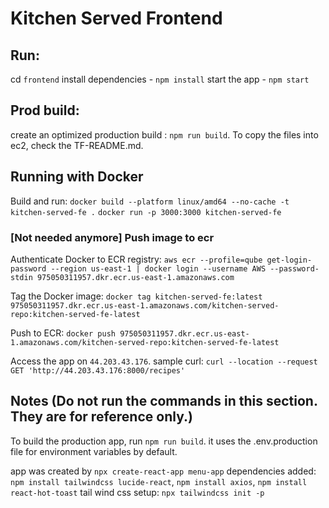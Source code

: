 # Kitchen Served Frontend

## Run: 
cd `frontend`
install dependencies - `npm install`
start the app - `npm start`

## Prod build:
create an optimized production build : `npm run build`. To copy the files into ec2, check the TF-README.md.


## Running with Docker
Build and run:
`docker build --platform linux/amd64 --no-cache -t kitchen-served-fe .`
`docker run -p 3000:3000 kitchen-served-fe`

### [Not needed anymore] Push image to ecr
Authenticate Docker to ECR registry:
`aws ecr --profile=qube get-login-password --region us-east-1 | docker login --username AWS --password-stdin 975050311957.dkr.ecr.us-east-1.amazonaws.com`

Tag the Docker image:
`docker tag kitchen-served-fe:latest 975050311957.dkr.ecr.us-east-1.amazonaws.com/kitchen-served-repo:kitchen-served-fe-latest`

Push to ECR:
`docker push 975050311957.dkr.ecr.us-east-1.amazonaws.com/kitchen-served-repo:kitchen-served-fe-latest`


Access the app on `44.203.43.176`. sample curl:
`curl --location --request GET 'http://44.203.43.176:8000/recipes'`


## Notes (Do not run the commands in this section. They are for reference only.)
To build the production app, run `npm run build`. it uses the .env.production file for environment variables by default.

app was created by `npx create-react-app menu-app`
dependencies added: `npm install tailwindcss lucide-react`, `npm install axios`, `npm install react-hot-toast`
tail wind css setup: `npx tailwindcss init -p`
